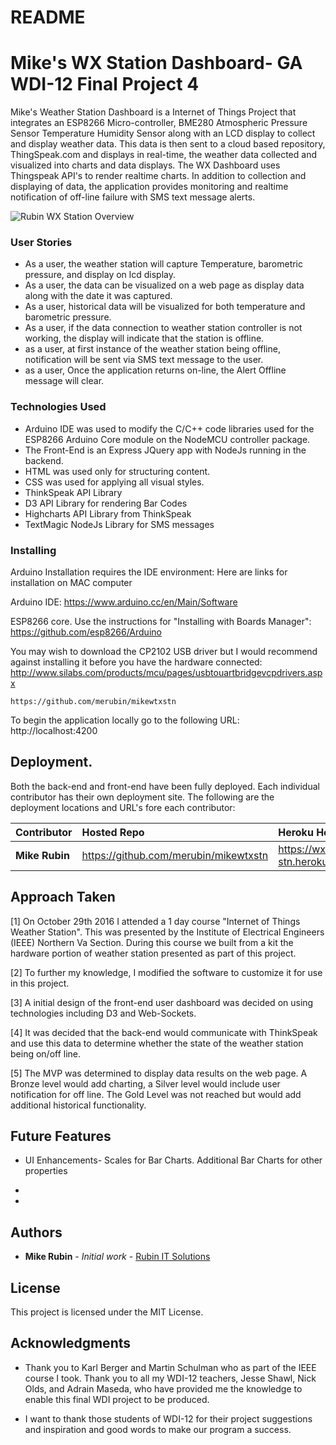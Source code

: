 # README


# Mike's WX Station Dashboard- GA WDI-12 Final Project 4

Mike's Weather Station Dashboard is a Internet of Things Project that integrates an ESP8266 Micro-controller, BME280 Atmospheric Pressure Sensor Temperature Humidity Sensor along with an LCD display to collect and display weather data.  This data is then sent to a cloud based repository, ThingSpeak.com and displays in real-time, the weather data collected and visualized into charts and data displays. The WX Dashboard uses Thingspeak API's to render realtime charts.  In addition to collection and displaying of data, the application provides monitoring and realtime notification of off-line failure with SMS text message alerts.

![Rubin WX Station Overview](http://rubinsworld.com/ga/rubin-wx-stn/overview.png)

### User Stories

* As a user, the weather station will capture Temperature, barometric pressure, and display on lcd display.
* As a user, the data can be visualized on a web page as display data along with the date it was captured.
* As a user, historical data will be visualized for both temperature and barometric pressure.
* As a user, if the data connection to weather station controller is not working, the display will indicate that the station is offline.
* as a user, at first instance of the weather station being offline, notification will be sent via SMS text message to the user.
* as a user, Once the application returns on-line, the Alert Offline message will clear.



### Technologies Used

* Arduino IDE was used to modify the C/C++ code libraries used for the ESP8266 Arduino Core module on the NodeMCU controller package.
* The Front-End is an Express JQuery app with NodeJs running in the backend.
* HTML was used only for structuring content.
* CSS was used for applying all visual styles.
* ThinkSpeak API Library
* D3 API Library for rendering Bar Codes
* Highcharts API Library from ThinkSpeak
* TextMagic NodeJs Library for SMS messages


### Installing

Arduino Installation requires the IDE environment:  Here are links for installation on MAC computer

Arduino IDE:
https://www.arduino.cc/en/Main/Software

ESP8266 core. Use the instructions for "Installing with Boards Manager":
https://github.com/esp8266/Arduino

You may wish to download the CP2102 USB driver but I would recommend against installing it before you have the hardware connected:
http://www.silabs.com/products/mcu/pages/usbtouartbridgevcpdrivers.aspx


```
https://github.com/merubin/mikewtxstn

```


To begin the application locally go to the following URL:
http://localhost:4200


## Deployment.
  Both the back-end and front-end have been fully deployed.  Each individual contributor has their own deployment site. The following are the deployment locations and URL's fore each contributor:



|Contributor  | Hosted Repo | Heroku Host URL |
| ----------- | :------------- | :---------- |
|**Mike Rubin**| https://github.com/merubin/mikewtxstn |https://wx-stn.herokuapp.com/ |  


## Approach Taken

[1] On October 29th 2016 I attended a 1 day course "Internet of Things Weather Station". This was presented by the Institute of Electrical Engineers (IEEE) Northern Va Section. During this course we built from a kit the hardware portion of weather station presented as part of this project.

[2] To further my knowledge, I modified the software to customize it for use in this project.

[3] A initial design of the front-end user dashboard was decided on using technologies including D3 and Web-Sockets.

[4] It was decided that the back-end would communicate with ThinkSpeak and use this data to determine whether the state of the weather station being on/off line.

[5] The MVP was determined to display data results on the web page.  A Bronze level would add charting, a Silver level would include user notification for off line.  The Gold Level was not reached but would add additional historical functionality.


## Future Features
* UI Enhancements- Scales for Bar Charts.  Additional Bar Charts for other properties
-
-


## Authors
* **Mike Rubin** - *Initial work* - [Rubin IT Solutions](http://mike-rubin.com)


## License

This project is licensed under the MIT License.

## Acknowledgments

* Thank you to Karl Berger and Martin Schulman who as part of the IEEE course I took. Thank you to all my WDI-12 teachers, Jesse Shawl, Nick Olds, and Adrain Maseda, who have provided me the knowledge to enable this final WDI project to be produced.

* I want to thank those students of WDI-12 for their project suggestions and inspiration and good words to make our program a success.
